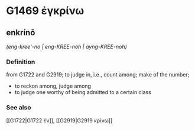 # G1469 ἐγκρίνω

## enkrínō

_(eng-kree'-no | eng-KREE-noh | ayng-KREE-noh)_

### Definition

from G1722 and G2919; to judge in, i.e., count among; make of the number; 

- to reckon among, judge among
- to judge one worthy of being admitted to a certain class

### See also

[[G1722|G1722 ἐν]], [[G2919|G2919 κρίνω]]
